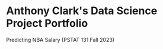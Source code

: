 # Anthony Clark's Data Science Project Portfolio

<a href="https://ant-clark.github.io/undergrad/AnthonyClark_131Final_NBASalary.html" target="blank" style="text-decoration: none;">Predicting NBA Salary</a> (PSTAT 131 Fall 2023)

